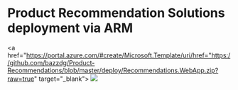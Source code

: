 # Product Recommendation Solutions deployment via ARM

<a href="https://portal.azure.com/#create/Microsoft.Template/uri/href="https://github.com/bazzdg/Product-Recommendations/blob/master/deploy/Recommendations.WebApp.zip?raw=true" target="_blank">
    <img src="http://azuredeploy.net/deploybutton.png"/>
</a>